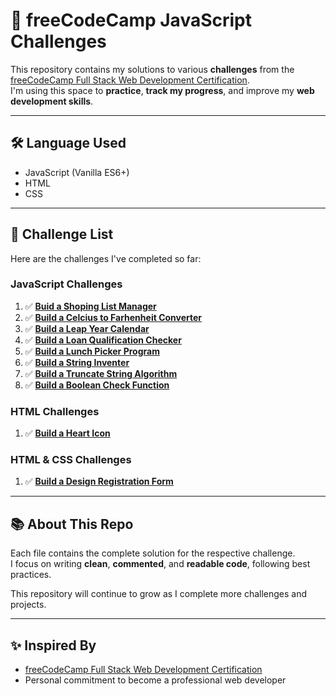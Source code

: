 # 📘 freeCodeCamp JavaScript Challenges

This repository contains my solutions to various **challenges** from the  
[freeCodeCamp Full Stack Web Development Certification](https://www.freecodecamp.org/learn).  
I'm using this space to **practice**, **track my progress**, and improve my **web development skills**.

---

## 🛠 Language Used

- JavaScript (Vanilla ES6+)
- HTML
- CSS

---

## 🚀 Challenge List

Here are the challenges I've completed so far:

### JavaScript Challenges

1. ✅ **[Buid a Shoping List Manager](shopingListManager.js)**
2. ✅ **[Build a Celcius to Farhenheit Converter](celciusToFahrenheit.js)**
3. ✅ **[Build a Leap Year Calendar](leapYearCalendar.js)**
4. ✅ **[Build a Loan Qualification Checker](loanQualificationChecker.js)**
5. ✅ **[Build a Lunch Picker Program](lunchPickerProgram.js)**
6. ✅ **[Build a String Inventer](stringInventer.js)**
7. ✅ **[Build a Truncate String Algorithm](truncateStringAlgorithm.js)**
8. ✅ **[Build a Boolean Check Function](booleanCheckFunction.js)**

### HTML Challenges
1. ✅ **[Build a Heart Icon](./buildHeartIcon.html)**

### HTML & CSS Challenges
1. ✅ **[Build a Design Registration Form](https://github.com/anggunazkiyah/freeCodeCamp-Challages/tree/main/registration%20form%20design)**

---

## 📚 About This Repo

Each file contains the complete solution for the respective challenge.  
I focus on writing **clean**, **commented**, and **readable code**, following best practices.

This repository will continue to grow as I complete more challenges and projects.

---

## ✨ Inspired By

- [freeCodeCamp Full Stack Web Development Certification](https://www.freecodecamp.org/learn)
- Personal commitment to become a professional web developer
